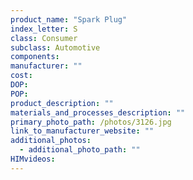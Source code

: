 ```yaml
---
product_name: "Spark Plug"
index_letter: S
class: Consumer
subclass: Automotive
components:
manufacturer: ""
cost: 
DOP: 
POP: 
product_description: ""
materials_and_processes_description: ""
primary_photo_path: /photos/3126.jpg
link_to_manufacturer_website: ""
additional_photos:
  - additional_photo_path: ""
HIMvideos:
---
```

